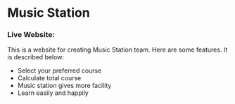 # Music Station

### Live Website: 

This is a website for creating Music Station team. 
Here are some features. It is described below:

* Select your preferred course
* Calculate total course
* Music station gives more facility
* Learn easily and happily
